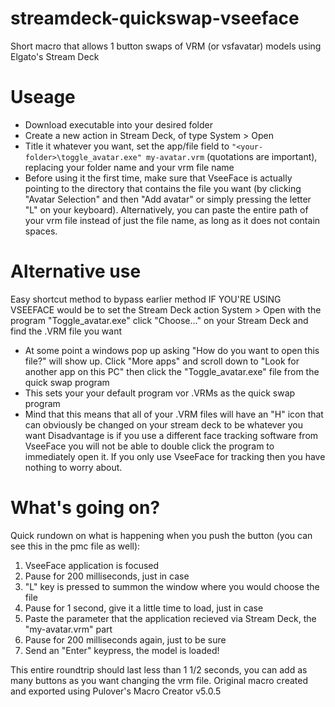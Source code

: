 # streamdeck-quickswap-vseeface
Short macro that allows 1 button swaps of VRM (or vsfavatar) models using Elgato's Stream Deck

# Useage
- Download executable into your desired folder
- Create a new action in Stream Deck, of type System > Open
- Title it whatever you want, set the app/file field to `"<your-folder>\toggle_avatar.exe" my-avatar.vrm` (quotations are important), replacing your folder name and your vrm file name
- Before using it the first time, make sure that VseeFace is actually pointing to the directory that contains the file you want (by clicking "Avatar Selection" and then "Add avatar" or simply pressing the letter "L" on your keyboard). Alternatively, you can paste the entire path of your vrm file instead of just the file name, as long as it does not contain spaces.

# Alternative use
Easy shortcut method to bypass earlier method IF YOU'RE USING VSEEFACE would be to set the Stream Deck action System > Open with the program "Toggle_avatar.exe" click "Choose..." on your Stream Deck and find the .VRM file you want
- At some point a windows pop up asking "How do you want to open this file?" will show up. Click "More apps" and scroll down to "Look for another app on this PC" then click the "Toggle_avatar.exe" file from the quick swap program
- This sets your your default program vor .VRMs as the quick swap program
- Mind that this means that all of your .VRM files will have an "H" icon that can obviously be changed on your stream deck to be whatever you want
Disadvantage is if you use a different face tracking software from VseeFace you will not be able to double click the program to immediately open it. If you only use VseeFace for tracking then you have nothing to worry about.

# What's going on?
Quick rundown on what is happening when you push the button (you can see this in the pmc file as well):
1. VseeFace application is focused
2. Pause for 200 milliseconds, just in case
3. "L" key is pressed to summon the window where you would choose the file
4. Pause for 1 second, give it a little time to load, just in case
5. Paste the parameter that the application recieved via Stream Deck, the "my-avatar.vrm" part
6. Pause for 200 milliseconds again, just to be sure
7. Send an "Enter" keypress, the model is loaded!

This entire roundtrip should last less than 1 1/2 seconds, you can add as many buttons as you want changing the vrm file.
Original macro created and exported using Pulover's Macro Creator v5.0.5
